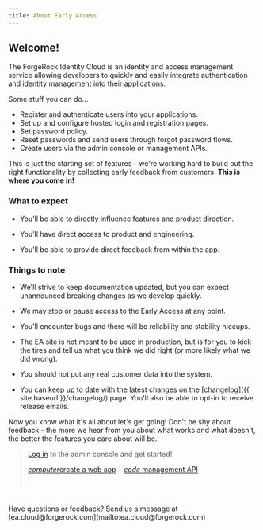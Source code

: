 ```yaml
---
title: About Early Access
---
```



## Welcome! 


The ForgeRock Identity Cloud is an identity and access management service allowing developers to quickly and easily integrate authentication and identity management into their applications. 

Some stuff you can do...
- Register and authenticate users into your applications.
- Set up and configure hosted login and registration pages.
- Set password policy.
- Reset passwords and send users through forgot password flows.
- Create users via the admin console or management APIs.

This is just the starting set of features - we're working hard to build out the right functionality by collecting early feedback from customers. **This is where you come in!**

### What to expect


- You'll be able to directly influence features and product direction.

- You'll have direct access to product and engineering.

- You'll be able to provide direct feedback from within the app.



### Things to note


- We'll strive to keep documentation updated, but you can expect unannounced breaking changes as we develop quickly.

- We may stop or pause access to the Early Access at any point.

- You'll encounter bugs and there will be reliability and stability hiccups.

- The EA site is not meant to be used in production, but is for you to kick the tires and tell us what you think we did right (or more likely what we did wrong).

- You should not put any real customer data into the system. 

- You can keep up to date with the latest changes on the [changelog]({{ site.baseurl }}/changelog/) page. You'll also be able to opt-in to receive release emails.


Now you know what it's all about let's get going! Don't be shy about feedback - the more we hear from you about what works and what doesn't, the better the features you care about will be.

> <p class="center"><a href="https://ea.forgeblocks.com/auth" target="_blank">Log in</a> to the admin console and get started!</p>
> <p class="center"><a href="{{ site.baseurl }}/quickstarts/web-app" class="btn btn-secondary"><i class="material-icons">computer</i>create a web app</a>&nbsp;&nbsp;&nbsp;&nbsp;<a href="{{ site.baseurl }}/quickstarts/manage-users" class="btn btn-secondary"><i class="material-icons">code</i> management API</a></p><br>


<br>
Have questions or feedback? Send us a message at [ea.cloud@forgerock.com](mailto:ea.cloud@forgerock.com)

<br>